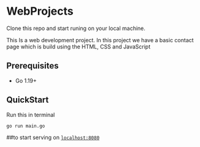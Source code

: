 # WebProjects

Clone this repo and start runing on your local machine.

This Is a web development project.
In this project we have a basic contact page which is build using the HTML, CSS and JavaScript

## Prerequisites

- Go 1.19+

## QuickStart

Run this in terminal

```shell
go run main.go
```

##to start serving on [`localhost:8080`](http://localhost:8080)
